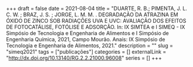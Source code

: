 +++ 
draft = false
date = 2021-08-04
title = "DUARTE, R. B.; PIMENTA, J. L. C. W. ; BRAZ, J. S. ; JORGE, L. M. M. . DEGRADAÇÃO DA ATRAZINA EM ÓXIDO DE ZINCO SOB RADIAÇÕES UVA E UVC: AVALIAÇÃO DOS EFEITOS DE FOTOCATÁLISE, FOTÓLISE E ADSORÇÃO. In: IX SIMTEA e I SIMEQ - IX Simpósio de Tecnologia e Engenharia de Alimentos e I Simpósio de Engenharia Química, 2021, Campo Mourão. Anais: IX Simpósio de Tecnologia e Engenharia de Alimentos, 2021."
description = ""
slug = "simeq2021" 
tags = ["publicações"]
categories = []
externalLink = "http://dx.doi.org/10.13140/RG.2.2.21000.96008"
series = []
+++

